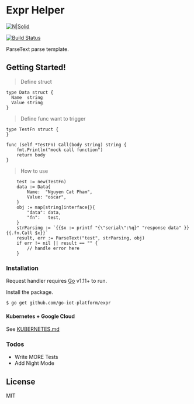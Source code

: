 # Expr Helper

[![N|Solid](https://cldup.com/dTxpPi9lDf.thumb.png)](https://github.com/go-iot-platform/expr)

[![Build Status](https://travis-ci.org/joemccann/dillinger.svg?branch=master)](https://github.com/go-iot-platform/expr)

ParseText parse template.

## Getting Started!
> Define struct
  ```
  type Data struct {
	Name  string
	Value string
}
```
> Define func want to trigger
```
type TestFn struct {
}

func (self *TestFn) Call(body string) string {
	fmt.Println("mock call function")
	return body
}
```
> How to use
```
	test := new(TestFn)
	data := Data{
		Name:  "Nguyen Cat Pham",
		Value: "oscar",
	}
	obj := map[string]interface{}{
		"data": data,
		"fn":   test,
	}
	strParsing := `{{$x := printf "{\"serial\":%q}" "response data" }}{{.fn.Call $x}}`
	result, err := ParseText("test", strParsing, obj)
	if err != nil || result == "" {
		// handle error here
	}
```

### Installation

Request handler requires [Go](https://golang.org/) v1.11+ to run.

Install the package.

```sh
$ go get github.com/go-iot-platform/expr
```

#### Kubernetes + Google Cloud

See [KUBERNETES.md](https://github.com/joemccann/dillinger/blob/master/KUBERNETES.md)


### Todos

 - Write MORE Tests
 - Add Night Mode

License
----

MIT
